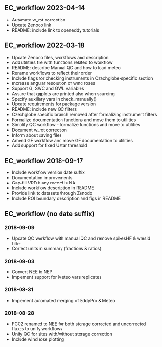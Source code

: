 ## EC_workflow 2023-04-14

-   Automate w_rot correction
-   Update Zenodo link
-   README: include link to openeddy tutorials

## EC_workflow 2022-03-18

-   Update Zenodo files, workflows and description
-   Add utilities file with functions related to workflow
-   README: describe Manual QC and how to load meteo
-   Rename workflows to reflect their order
-   Include flags for checking instruments in Czechglobe-specific
    section
-   Increase angular resolution of wind roses
-   Support G, SWC and GWL variables
-   Assure that ggplots are printed also when sourcing
-   Specify auxiliary vars in check_manually()
-   Update requirements for package version
-   README: include new QC filters
-   Czechglobe specific branch removed after formalizing instrument
    filters
-   Formalize documentation functions and move them to utilities
-   Simplify QC workflow - formalize functions and move to utilities
-   Document w_rot correction
-   Inform about saving files
-   Amend GF workflow and move GF documentation to utilities
-   Add support for fixed Ustar threshold

## EC_workflow 2018-09-17

-   Include workflow version date suffix
-   Documentation improvements
-   Gap-fill VPD if any record is NA
-   Include workflow description in README
-   Provide link to datasets through Zenodo
-   Include ROI boundary description and figs in README

## EC_workflow (no date suffix)

### 2018-09-09

-   Update QC workflow with manual QC and remove spikesHF & wresid
    filter
-   Correct units in summary (fractions & ratios)

### 2018-09-03

-   Convert NEE to NEP
-   Implement support for Meteo vars replicates

### 2018-08-31

-   Implement automated merging of EddyPro & Meteo

### 2018-08-28

-   FCO2 renamed to NEE for both storage corrected and uncorrected
    fluxes to unify workflows
-   Unify QC for sites with/without storage correction
-   Include wind rose plotting
